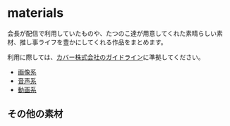 # materials

会長が配信で利用していたものや、たつのこ達が用意してくれた素晴らしい素材、推し事ライフを豊かにしてくれる作品をまとめます。

利用に際しては、[カバー株式会社のガイドライン](https://www.hololive.tv/terms)に準拠してください。

- [画像系](./images/)
- [音声系](./sounds/)
- [動画系](./videos/)

## その他の素材
